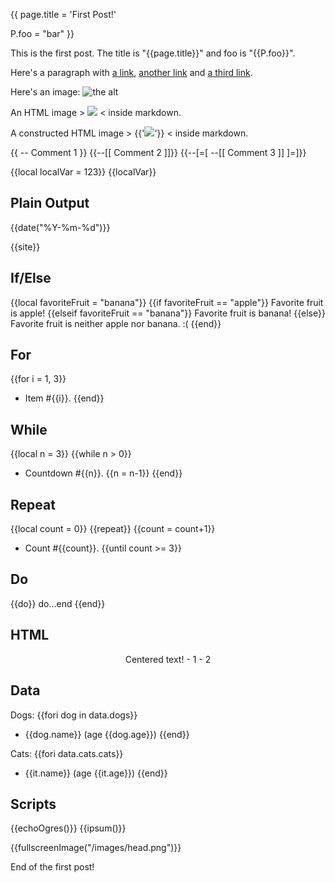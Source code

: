 {{
page.title = 'First Post!'

P.foo = "bar"
}}



This is the first post. The title is "{{page.title}}" and foo is "{{P.foo}}".

Here's a paragraph with [a link](http://foo.example.com/), [another link]({{url"/relative-link"}}) and [a third link]({{/other-relative-link}}).

Here's an image: ![the alt]({{/images/head.png}})

An HTML image > <img src="{{/images/head.png}}"> < inside markdown.

A constructed HTML image > {{'<img src="'..url'/images/head.png'..'">'}} < inside markdown.

{{
-- Comment 1
}}
{{--[[ Comment 2 ]]}}
{{--[=[ --[[ Comment 3 ]] ]=]}}

{{local localVar = 123}}
{{localVar}}



## Plain Output

{{date("%Y-%m-%d")}}

{{site}}



## If/Else

{{local favoriteFruit = "banana"}}
{{if favoriteFruit == "apple"}}
Favorite fruit is apple!
{{elseif favoriteFruit == "banana"}}
Favorite fruit is banana!
{{else}}
Favorite fruit is neither apple nor banana. :(
{{end}}



## For

{{for i = 1, 3}}
- Item #{{i}}.
{{end}}



## While

{{local n = 3}}
{{while n > 0}}
- Countdown #{{n}}.
{{n = n-1}}
{{end}}



## Repeat

{{local count = 0}}
{{repeat}}
{{count = count+1}}
- Count #{{count}}.
{{until count >= 3}}



## Do

{{do}}
do...end
{{end}}



## HTML

<p style="text-align: center;">
	Centered text!
	- 1
	- 2
</p>



## Data

Dogs:
{{fori dog in data.dogs}}
- {{dog.name}} (age {{dog.age}})
{{end}}

Cats:
{{fori data.cats.cats}}
- {{it.name}} (age {{it.age}})
{{end}}



## Scripts

{{echoOgres()}} {{ipsum()}}

{{fullscreenImage("/images/head.png")}}



End of the first post!
